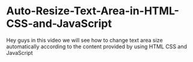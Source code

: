 # Auto-Resize-Text-Area-in-HTML-CSS-and-JavaScript
Hey guys in this video we will see how to change text area size automatically according to the content provided by using HTML CSS and JavaScript
